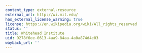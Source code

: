 ```yaml
---
content_type: external-resource
external_url: http://wi.mit.edu/
has_external_license_warning: true
license: https://en.wikipedia.org/wiki/All_rights_reserved
status: ''
title: Whitehead Institute
uid: 9278f6ee-0613-4aa9-84aa-4a0a874d4e03
wayback_url: ''
---
```

